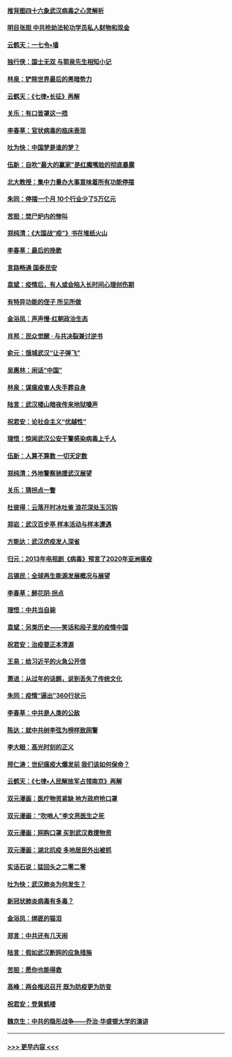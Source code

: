#### [推背图四十六象武汉病毒之心灵解析](../pages/nsc993/n11911761.md?t=03040032) 
#### [明目张胆 中共抢劫法轮功学员私人财物和现金](../pages/nsc993/n11910262.md?t=03040032) 
#### [云鹤天：一七令▪墙](../pages/nsc993/n11910627.md?t=03040032) 
#### [独行侠：国士无双 与郭泉先生相知小记](../pages/nsc993/n11910613.md?t=03040032) 
#### [林泉：铲除世界最后的黑暗势力](../pages/nsc993/n11909320.md?t=03040032) 
#### [云鹤天：《七律▪长征》再解](../pages/nsc993/n11909327.md?t=03040032) 
#### [关乐：有口皆罩这一捂](../pages/nsc993/n11908393.md?t=03040032) 
#### [李春草：官状病毒的临床表现](../pages/nsc993/n11908339.md?t=03040032) 
#### [吐为快：中国梦是谁的梦？](../pages/nsc993/n11906564.md?t=03040032) 
#### [伍新：自吹“最大的赢家”是红魔嘴脸的彻底暴露](../pages/nsc993/n11906407.md?t=03040032) 
#### [北大教授：集中力量办大事意味着所有功能停摆](../pages/nsc993/n11904800.md?t=03040032) 
#### [朱同：停摆一个月 10个行业少了5万亿元](../pages/nsc993/n11904498.md?t=03040032) 
#### [苦胆：焚尸炉内的惨叫](../pages/nsc993/n11904479.md?t=03040032) 
#### [郑纯清：《大国战“疫”》书在堆纸火山](../pages/nsc993/n11904450.md?t=03040032) 
#### [李春草：最后的挽歌](../pages/nsc993/n11904441.md?t=03040032) 
#### [言路畅通 国泰民安](../pages/nsc993/n11904222.md?t=03040032) 
#### [袁斌：疫情后，有人或会陷入长时间心理创伤期](../pages/nsc993/n11901514.md?t=03040032) 
#### [有特异功能的侄子 所见所做](../pages/nsc993/n11901154.md?t=03040032) 
#### [金浴凤：声声慢‧红朝政治生态](../pages/nsc993/n11899553.md?t=03040032) 
#### [肖邦：民众觉醒 · 与共决裂兼讨逆书](../pages/nsc993/n11898435.md?t=03040032) 
#### [俞元：饿城武汉“让子弹飞”](../pages/nsc993/n11898344.md?t=03040032) 
#### [吴惠林：闲话“中国”](../pages/nsc993/n11898182.md?t=03040032) 
#### [林泉：谋瘟疫害人失手葬自身](../pages/nsc993/n11897892.md?t=03040032) 
#### [陆言：武汉楼山暗夜传来地狱嚎声](../pages/nsc993/n11897033.md?t=03040032) 
#### [祝君安：论社会主义“优越性”](../pages/nsc993/n11897005.md?t=03040032) 
#### [理悟：惊闻武汉公安干警感染病毒上千人](../pages/nsc993/n11896947.md?t=03040032) 
#### [伍新：人算不算数 一切天定数](../pages/nsc993/n11893372.md?t=03040032) 
#### [郑纯清：外地警察驰援武汉展望](../pages/nsc993/n11893115.md?t=03040032) 
#### [关乐：猜拐点一瞥](../pages/nsc993/n11893020.md?t=03040032) 
#### [杜彼得：云落开时冰吐鉴 浪花深处玉沉钩](../pages/nsc993/n11892107.md?t=03040032) 
#### [郑岩：武汉百步亭 样本活动与样本遭遇](../pages/nsc993/n11892310.md?t=03040032) 
#### [方能达：武汉疠疫发人深省](../pages/nsc993/n11891376.md?t=03040032) 
#### [归元：2013年电视剧《病毒》预言了2020年亚洲瘟疫](../pages/nsc993/n11891126.md?t=03040032) 
#### [吕锡民：全球再生能源发展概况与展望](../pages/nsc993/n11890613.md?t=03040032) 
#### [李春草：醉花阴·拐点](../pages/nsc993/n11890567.md?t=03040032) 
#### [理悟：中共当自毙](../pages/nsc993/n11890559.md?t=03040032) 
#### [袁斌：另类历史——笑话和段子里的疫情中国](../pages/nsc993/n11889243.md?t=03040032) 
#### [祝君安：治疫要正本清源](../pages/nsc993/n11889085.md?t=03040032) 
#### [王易：给习近平的火急公开信](../pages/nsc993/n11888225.md?t=03040032) 
#### [萧进：从过年的话题，说到丢失了传统文化](../pages/nsc993/n11887732.md?t=03040032) 
#### [朱同：疫情“逼出”360行状元](../pages/nsc993/n11887678.md?t=03040032) 
#### [李春草：中共是人类的公敌](../pages/nsc993/n11887656.md?t=03040032) 
#### [陈达：就中共树李弦为榜样致网警](../pages/nsc993/n11887625.md?t=03040032) 
#### [李大眼：高光时刻的正义](../pages/nsc993/n11887585.md?t=03040032) 
#### [邢仁涛：世纪瘟疫大爆发前 我们该如何保命？](../pages/nsc993/n11887535.md?t=03040032) 
#### [云鹤天：《七律▪人民解放军占领南京》再解](../pages/nsc993/n11887524.md?t=03040032) 
#### [双元漫画：医疗物资紧缺 地方政府抢口罩](../pages/nsc993/n11884744.md?t=03040032) 
#### [双元漫画：“吹哨人”李文亮医生之死](../pages/nsc993/n11884705.md?t=03040032) 
#### [双元漫画：网购口罩 买到武汉救援物资](../pages/nsc993/n11884670.md?t=03040032) 
#### [双元漫画：湖北抗疫 多地居民外出被抓](../pages/nsc993/n11884643.md?t=03040032) 
#### [实话石说：猛回头之二零二零](../pages/nsc993/n11883968.md?t=03040032) 
#### [吐为快：武汉肺炎为何发生？](../pages/nsc993/n11882180.md?t=03040032) 
#### [新冠状肺炎病毒有多毒？](../pages/nsc993/n11881790.md?t=03040032) 
#### [金浴凤：绑匪的猫泪](../pages/nsc993/n11880664.md?t=03040032) 
#### [郑言：中共还有几天闹](../pages/nsc993/n11880645.md?t=03040032) 
#### [陆言：假如武汉断网的应急措施](../pages/nsc993/n11880619.md?t=03040032) 
#### [苦胆：愿你也能得救](../pages/nsc993/n11880601.md?t=03040032) 
#### [高峰：两会推迟召开  既为防疫更为防变](../pages/nsc993/n11879977.md?t=03040032) 
#### [祝君安：登黄鹤楼](../pages/nsc993/n11880583.md?t=03040032) 
#### [魏京生：中共的隐形战争——乔治‧华盛顿大学的演讲](../pages/nsc993/n11879765.md?t=03040032) 

----
#### [ >>> 更早内容 <<< ](../indexes/nsc993-earlier.md)
